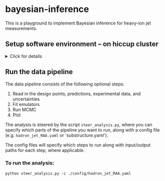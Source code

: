 # bayesian-inference

This is a playground to implement Bayesian inference for heavy-ion jet measurements.

## Setup software environment – on hiccup cluster
<details>
  <summary>Click for details</summary>
<br/> 
  
### Logon and allocate a node
  
Logon to hiccup:
```
ssh <user>@hic.lbl.gov
```

First, request an interactive node from the slurm batch system:
   ```
   srun -N 1 -n 20 -t 2:00:00 -p quick --pty bash
   ``` 
   which requests 1 full node (20 cores) for 2 hours in the `quick` queue. You can choose the time and queue: you can use the `quick` partition for up to a 2 hour session, `std` for a 24 hour session, or `long` for a 72 hour session – but you will wait longer for the longer queues). 
Depending how busy the queue is, you may get the node instantly, or you may have to wait awhile.
When you’re done with your session, just type `exit`.
Please do not run anything but the lightest tests on the login node. If you are finding that you have to wait a long time, let us know and we can take a node out of the slurm queue and logon to it directly.

### Initialize environment
  
Now we need to initialize the environment: set the python version, and create a virtual environment for python packages.
We have set up an initialization script to take care of this. 
The first time you set up, you can do:
```
cd bayesian-inference
./init.sh --install
```
  
On subsequent times, you don't need to pass the `install` flag:
```
cd bayesian-inference
./init.sh
```

Now we are ready to run our scripts.

   
</details>

## Run the data pipeline

The data pipeline consists of the following optional steps:
1. Read in the design points, predictions, experimental data, and uncertainties
2. Fit emulators
3. Run MCMC
4. Plot

The analysis is steered by the script `steer_analysis.py`, where you can specify which parts of the pipeline you want to run, along with a config file (e.g. `hadron_jet_RAA.yaml` or 'substructure.yaml').

The config files will specify which steps to run along with input/output paths for each step, where applicable.

### To run the analysis:
```
python steer_analysis.py -c ./config/hadron_jet_RAA.yaml
```